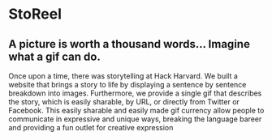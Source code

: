 # StoReel
## A picture is worth a thousand words... Imagine what a gif can do.
Once upon a time, there was storytelling at Hack Harvard. We built a website that brings a story to life by displaying a sentence by sentence breakdown into images. Furthermore, we provide a single gif that describes the story, which is easily sharable, by URL, or directly from Twitter or Facebook. This easily sharable and easily made gif currency allow people to communicate in expressive and unique ways, breaking the language bareer and providing a fun outlet for creative expression
